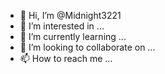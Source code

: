 - 👋 Hi, I’m @Midnight3221
- 👀 I’m interested in ...
- 🌱 I’m currently learning ...
- 💞️ I’m looking to collaborate on ...
- 📫 How to reach me ...

<!---
Midnight3221/Midnight3221 is a ✨ special ✨ repository because its `README.md` (this file) appears on your GitHub profile.
You can click the Preview link to take a look at your changes.
---
